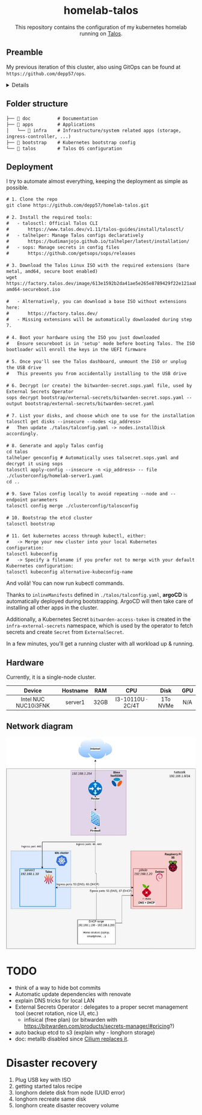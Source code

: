 <div align="center">

# homelab-talos

This repository contains the configuration of my kubernetes homelab running on [Talos](https://www.talos.dev/).

</div>

## Preamble

My previous iteration of this cluster, also using GitOps can be found at `https://github.com/depp57/ops`.

<details>

I started this journey during the final year of my studies on October 1st 2023, after a 6-month internship at a company
specializing in Kubernetes and OpenShift. I loved the experience and wanted to learn more by building my own cluster.

![initial commit](doc/initial-commit-ops.png)

I made three major mistakes:

- **Automated... But not enough.** When I moved from my apartment, I understood that I have not automated everything,
  and it will be painful to rebuild everything.
- **No backup for storage.** I lost my data when I moved.
- **All secrets were hardcoded in the git repo.** Initially, to save time, I hardcoded them, planning to address this later.
  Now, the repository is saturated with secrets, preventing me from making it public without first rewriting the entire Git history.

</details>

## Folder structure

```shell
├── 📂 doc          # Documentation
├── 📂 apps         # Applications
│   └── 📂 infra    # Infrastructure/system related apps (storage, ingress-controller, ...)
├── 📂 bootstrap    # Kubernetes bootstrap config
└── 📂 talos        # Talos OS configuration
```

## Deployment

I try to automate almost everything, keeping the deployment as simple as possible.

```shell
# 1. Clone the repo
git clone https://github.com/depp57/homelab-talos.git

# 2. Install the required tools:
#   - talosctl: Official Talos CLI
#       https://www.talos.dev/v1.11/talos-guides/install/talosctl/
#   - talhelper: Manage Talos configs declaratively
#       https://budimanjojo.github.io/talhelper/latest/installation/
#   - sops: Manage secrets in config files
#       https://github.com/getsops/sops/releases

# 3. Download the Talos Linux ISO with the required extensions (bare metal, amd64, secure boot enabled)
wget https://factory.talos.dev/image/613e1592b2da41ae5e265e8789429f22e121aab91cb4deb6bc3c0b6262961245/v1.11.0/metal-amd64-secureboot.iso

#   - Alternatively, you can download a base ISO without extensions here:
#       https://factory.talos.dev/
#   - Missing extensions will be automatically downloaded during step 7.

# 4. Boot your hardware using the ISO you just downloaded
#   Ensure secureboot is in 'setup' mode before booting Talos. The ISO bootloader will enroll the keys in the UEFI firmware

# 5. Once you'll see the Talos dashboard, unmount the ISO or unplug the USB drive
#   This prevents you from accidentally installing to the USB drive

# 6. Decrypt (or create) the bitwarden-secret.sops.yaml file, used by External Secrets Operator
sops decrypt bootstrap/external-secrets/bitwarden-secret.sops.yaml --output bootstrap/external-secrets/bitwarden-secret.yaml

# 7. List your disks, and choose which one to use for the installation
talosctl get disks --insecure --nodes <ip_address>
#   Then update ./talos/talconfig.yaml -> nodes.installDisk accordingly.

# 8. Generate and apply Talos config
cd talos
talhelper genconfig # Automatically uses talsecret.sops.yaml and decrypt it using sops
talosctl apply-config --insecure -n <ip_address> -- file ./clusterconfig/homelab-server1.yaml
cd ..

# 9. Save Talos config locally to avoid repeating --node and --endpoint parameters
talosctl config merge ./clusterconfig/talosconfig

# 10. Bootstrap the etcd cluster
talosctl bootstrap

# 11. Get kubernetes access through kubectl, either:
#   -> Merge your new cluster into your local Kubernetes configuration:
talosctl kubeconfig
#   -> Specify a filename if you prefer not to merge with your default Kubernetes configuration:
talosctl kubeconfig alternative-kubeconfig-name
```

And voilà! You can now run kubectl commands.

Thanks to `inlineManifests` defined in `./talos/talconfig.yaml`, **argoCD** is automatically deployed during bootstrapping.
ArgoCD will then take care of installing all other apps in the cluster.

Additionally, a Kubernetes Secret `bitwarden-access-token` is created in the `infra-external-secrets` namespace, which is
used by the operator to fetch secrets and create `Secret` from `ExternalSecret`.

In a few minutes, you'll get a running cluster with all workload up & running.

## Hardware

Currently, it is a single-node cluster.

|      **Device**      | **Hostname** | **RAM** |      **CPU**      | **Disk** | **GPU** |
|:--------------------:|:------------:|:-------:|:-----------------:|:--------:|:-------:|
| Intel NUC NUC10i3FNK | server1      | 32GB    | I3-10110U · 2C/4T | 1To NVMe | N/A     |

## Network diagram

![home network](doc/home-network.jpg)


# TODO

- think of a way to hide bot commits
- Automatic update dependencies with renovate
- explain DNS tricks for local LAN
- External Secrets Operator : delegates to a proper secret management tool (secret rotation, nice UI, etc.)
  - infisical (free plan) (or bitwarden with https://bitwarden.com/products/secrets-manager/#pricing?)
- auto backup etcd to s3 (explain why - longhorn storage)
- doc: metallb disabled since [Cilium replaces it](https://docs.cilium.io/en/stable/network/lb-ipam/).


# Disaster recovery

1. Plug USB key with ISO
2. getting started talos recipe
3. longhorn delete disk from node (UUID error)
4. longhorn recreate same disk
5. longhorn create disaster recovery volume